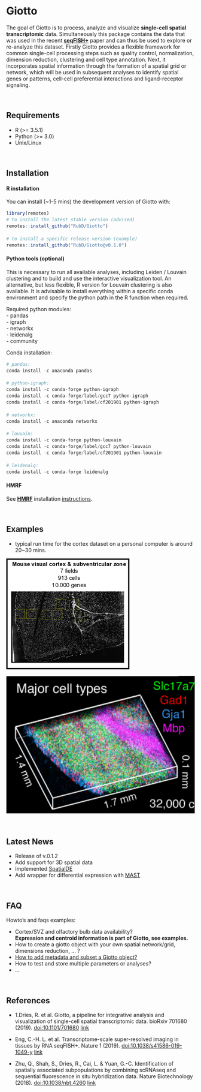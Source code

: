 
<!-- README.md is generated from README.Rmd. Please edit that file -->

# Giotto

<!-- badges: start -->

<!-- badges: end -->

The goal of Giotto is to process, analyze and visualize **single-cell
spatial transcriptomic** data. Simultaneously this package contains the
data that was used in the recent
[**seqFISH+**](https://www.nature.com/articles/s41586-019-1049-y) paper
and can thus be used to explore or re-analyze this dataset. Firstly
Giotto provides a flexible framework for common single-cell processing
steps such as quality control, normalization, dimension reduction,
clustering and cell type annotation. Next, it incorporates spatial
information through the formation of a spatial grid or network, which
will be used in subsequent analyses to identify spatial genes or
patterns, cell-cell preferential interactions and ligand-receptor
signaling.

 

## Requirements

  - R (\>= 3.5.1)
  - Python (\>= 3.0)
  - Unix/Linux

 

## Installation

#### R installation

You can install (\~1-5 mins) the development version of Giotto with:

``` r
library(remotes)
# to install the latest stable version (advised)
remotes::install_github("RubD/Giotto")

# to install a specific release version (example)
remotes::install_github("RubD/Giotto@v0.1.0")
```

#### Python tools (optional)

This is necessary to run all available analyses, including Leiden /
Louvain clustering and to build and use the interactive visualization
tool. An alternative, but less flexible, R version for Louvain
clustering is also available. It is advisable to install everything
within a specific conda environment and specify the python path in the R
function when required.

Required python modules:  
\- pandas  
\- igraph  
\- networkx  
\- leidenalg  
\- community

Conda installation:

``` python
# pandas:
conda install -c anaconda pandas

# python-igraph:
conda install -c conda-forge python-igraph
conda install -c conda-forge/label/gcc7 python-igraph
conda install -c conda-forge/label/cf201901 python-igraph 

# networkx:
conda install -c anaconda networkx

# louvain:
conda install -c conda-forge python-louvain
conda install -c conda-forge/label/gcc7 python-louvain
conda install -c conda-forge/label/cf201901 python-louvain

# leidenalg:
conda install -c conda-forge leidenalg
```

#### HMRF

See [**HMRF**](http://www.nature.com/articles/nbt.4260) installation
[instructions](http://spatial.rc.fas.harvard.edu/install.html).

 

## Examples

  - typical run time for the cortex dataset on a personal computer is
    around 20\~30 mins.

[![Cortex](./inst/images/cortex_image_summary.png)](./inst/examples/mouse_cortex_svz/seqfish_cortex_Giotto_v0.1.2.md)

[![STARmap](./inst/images/STARmap_summary.png)](./inst/examples/mouse_starmap_cortex/starmap_cortex_Giotto_v0.1.2.md)

 

## Latest News

  - Release of v.0.1.2
  - Add support for 3D spatial data
  - Implemented [SpatialDE](https://github.com/Teichlab/SpatialDE)
  - Add wrapper for differential expression with
    [MAST](https://github.com/RGLab/MAST)

 

## FAQ

Howto’s and faqs examples:

  - Cortex/SVZ and olfactory bulb data availability?  
    **Expression and centroid information is part of Giotto, see
    examples.**
  - How to create a giotto object with your own spatial network/grid,
    dimensions reduction, … ?  
  - [How to add metadata and subset a Giotto
    object?](./inst/faqs/metadata_and_subset/metadata_and_subset_VC.md)
  - How to test and store multiple parameters or analyses?
  - …

 

## References

  - 1.Dries, R. et al. Giotto, a pipeline for integrative analysis and
    visualization of single-cell spatial transcriptomic data. bioRxiv
    701680 (2019). <doi:10.1101/701680>
    [link](https://www.biorxiv.org/content/10.1101/701680v1)

  - Eng, C.-H. L. et al. Transcriptome-scale super-resolved imaging in
    tissues by RNA seqFISH+. Nature 1 (2019).
    <doi:10.1038/s41586-019-1049-y>
    [link](https://www.nature.com/articles/s41586-019-1049-y)

  - Zhu, Q., Shah, S., Dries, R., Cai, L. & Yuan, G.-C. Identification
    of spatially associated subpopulations by combining scRNAseq and
    sequential fluorescence in situ hybridization data. Nature
    Biotechnology (2018). <doi:10.1038/nbt.4260>
    [link](https://www.nature.com/articles/nbt.4260)
